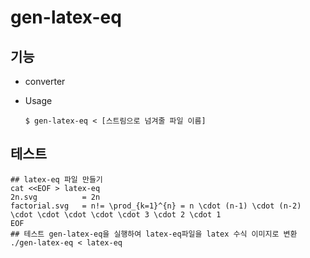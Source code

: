 # gen-latex-eq

## 기능 

- converter

- Usage
    
      $ gen-latex-eq < [스트림으로 넘겨줄 파일 이름]

## 테스트

    ## latex-eq 파일 만들기
    cat <<EOF > latex-eq
    2n.svg          = 2n
    factorial.svg   = n!= \prod_{k=1}^{n} = n \cdot (n-1) \cdot (n-2) \cdot \cdot \cdot \cdot \cdot 3 \cdot 2 \cdot 1
    EOF
    ## 테스트 gen-latex-eq을 실행하여 latex-eq파일을 latex 수식 이미지로 변환
    ./gen-latex-eq < latex-eq


   
 
